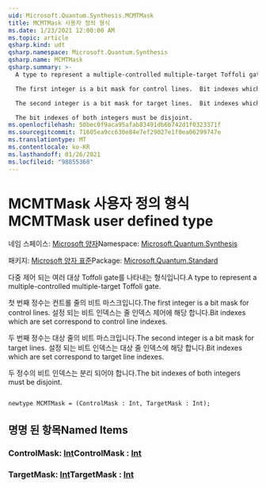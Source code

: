 ```yaml
---
uid: Microsoft.Quantum.Synthesis.MCMTMask
title: MCMTMask 사용자 정의 형식
ms.date: 1/23/2021 12:00:00 AM
ms.topic: article
qsharp.kind: udt
qsharp.namespace: Microsoft.Quantum.Synthesis
qsharp.name: MCMTMask
qsharp.summary: >-
  A type to represent a multiple-controlled multiple-target Toffoli gate.

  The first integer is a bit mask for control lines.  Bit indexes which are set correspond to control line indexes.

  The second integer is a bit mask for target lines.  Bit indexes which are set correspond to target line indexes.

  The bit indexes of both integers must be disjoint.
ms.openlocfilehash: 50bec0f9aca95afab83491db6b742d1f0323371f
ms.sourcegitcommit: 71605ea9cc630e84e7ef29027e1f0ea06299747e
ms.translationtype: MT
ms.contentlocale: ko-KR
ms.lasthandoff: 01/26/2021
ms.locfileid: "98855368"
---
```

# <a name="mcmtmask-user-defined-type"></a><span data-ttu-id="cfa98-102">MCMTMask 사용자 정의 형식</span><span class="sxs-lookup"><span data-stu-id="cfa98-102">MCMTMask user defined type</span></span>

<span data-ttu-id="cfa98-103">네임 스페이스: [Microsoft 양자](xref:Microsoft.Quantum.Synthesis)</span><span class="sxs-lookup"><span data-stu-id="cfa98-103">Namespace: [Microsoft.Quantum.Synthesis](xref:Microsoft.Quantum.Synthesis)</span></span>

<span data-ttu-id="cfa98-104">패키지: [Microsoft 양자 표준](https://nuget.org/packages/Microsoft.Quantum.Standard)</span><span class="sxs-lookup"><span data-stu-id="cfa98-104">Package: [Microsoft.Quantum.Standard](https://nuget.org/packages/Microsoft.Quantum.Standard)</span></span>


<span data-ttu-id="cfa98-105">다중 제어 되는 여러 대상 Toffoli gate를 나타내는 형식입니다.</span><span class="sxs-lookup"><span data-stu-id="cfa98-105">A type to represent a multiple-controlled multiple-target Toffoli gate.</span></span>

<span data-ttu-id="cfa98-106">첫 번째 정수는 컨트롤 줄의 비트 마스크입니다.</span><span class="sxs-lookup"><span data-stu-id="cfa98-106">The first integer is a bit mask for control lines.</span></span>  <span data-ttu-id="cfa98-107">설정 되는 비트 인덱스는 줄 인덱스 제어에 해당 합니다.</span><span class="sxs-lookup"><span data-stu-id="cfa98-107">Bit indexes which are set correspond to control line indexes.</span></span>

<span data-ttu-id="cfa98-108">두 번째 정수는 대상 줄의 비트 마스크입니다.</span><span class="sxs-lookup"><span data-stu-id="cfa98-108">The second integer is a bit mask for target lines.</span></span>  <span data-ttu-id="cfa98-109">설정 되는 비트 인덱스는 대상 줄 인덱스에 해당 합니다.</span><span class="sxs-lookup"><span data-stu-id="cfa98-109">Bit indexes which are set correspond to target line indexes.</span></span>

<span data-ttu-id="cfa98-110">두 정수의 비트 인덱스는 분리 되어야 합니다.</span><span class="sxs-lookup"><span data-stu-id="cfa98-110">The bit indexes of both integers must be disjoint.</span></span>

```qsharp

newtype MCMTMask = (ControlMask : Int, TargetMask : Int);
```



## <a name="named-items"></a><span data-ttu-id="cfa98-111">명명 된 항목</span><span class="sxs-lookup"><span data-stu-id="cfa98-111">Named Items</span></span>

### <a name="controlmask--int"></a><span data-ttu-id="cfa98-112">ControlMask: [Int](xref:microsoft.quantum.lang-ref.int)</span><span class="sxs-lookup"><span data-stu-id="cfa98-112">ControlMask : [Int](xref:microsoft.quantum.lang-ref.int)</span></span>


### <a name="targetmask--int"></a><span data-ttu-id="cfa98-113">TargetMask: [Int](xref:microsoft.quantum.lang-ref.int)</span><span class="sxs-lookup"><span data-stu-id="cfa98-113">TargetMask : [Int](xref:microsoft.quantum.lang-ref.int)</span></span>

